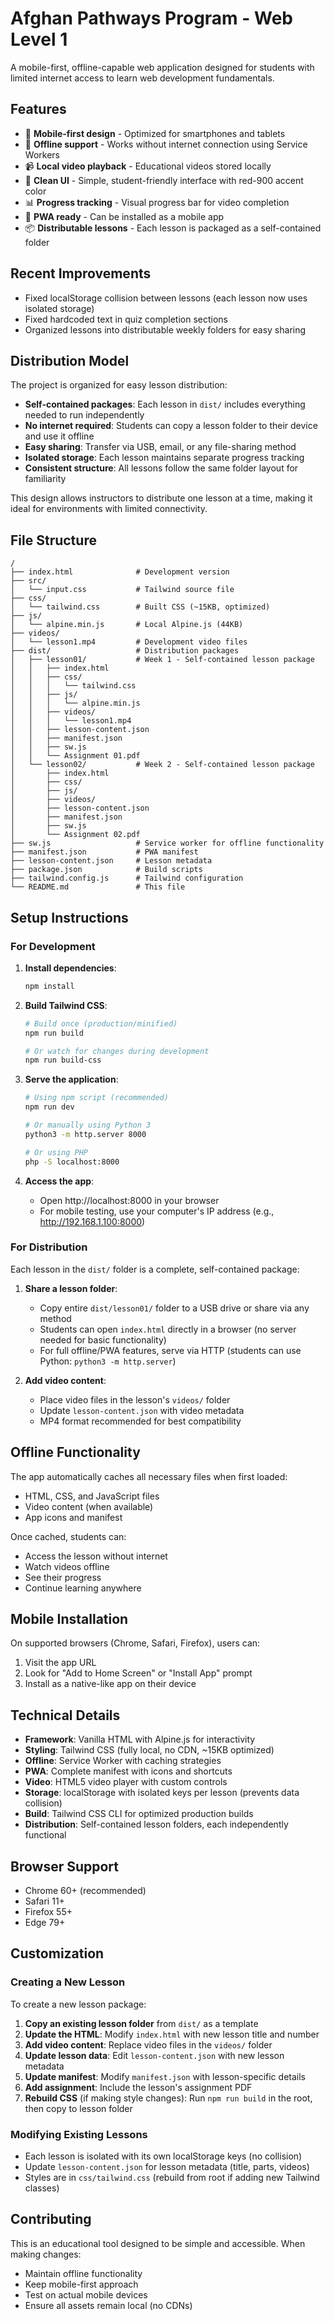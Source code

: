 # Afghan Pathways Program - Web Level 1

A mobile-first, offline-capable web application designed for students with limited internet access to learn web development fundamentals.

## Features

- 📱 **Mobile-first design** - Optimized for smartphones and tablets
- 🔌 **Offline support** - Works without internet connection using Service Workers
- 📹 **Local video playback** - Educational videos stored locally
- 🎨 **Clean UI** - Simple, student-friendly interface with red-900 accent color
- 📊 **Progress tracking** - Visual progress bar for video completion
- 🚀 **PWA ready** - Can be installed as a mobile app
- 📦 **Distributable lessons** - Each lesson is packaged as a self-contained folder

## Recent Improvements

- Fixed localStorage collision between lessons (each lesson now uses isolated storage)
- Fixed hardcoded text in quiz completion sections
- Organized lessons into distributable weekly folders for easy sharing

## Distribution Model

The project is organized for easy lesson distribution:

- **Self-contained packages**: Each lesson in `dist/` includes everything needed to run independently
- **No internet required**: Students can copy a lesson folder to their device and use it offline
- **Easy sharing**: Transfer via USB, email, or any file-sharing method
- **Isolated storage**: Each lesson maintains separate progress tracking
- **Consistent structure**: All lessons follow the same folder layout for familiarity

This design allows instructors to distribute one lesson at a time, making it ideal for environments with limited connectivity.

## File Structure

```
/
├── index.html              # Development version
├── src/
│   └── input.css           # Tailwind source file
├── css/
│   └── tailwind.css        # Built CSS (~15KB, optimized)
├── js/
│   └── alpine.min.js       # Local Alpine.js (44KB)
├── videos/
│   └── lesson1.mp4         # Development video files
├── dist/                   # Distribution packages
│   ├── lesson01/           # Week 1 - Self-contained lesson package
│   │   ├── index.html
│   │   ├── css/
│   │   │   └── tailwind.css
│   │   ├── js/
│   │   │   └── alpine.min.js
│   │   ├── videos/
│   │   │   └── lesson1.mp4
│   │   ├── lesson-content.json
│   │   ├── manifest.json
│   │   ├── sw.js
│   │   └── Assignment 01.pdf
│   └── lesson02/           # Week 2 - Self-contained lesson package
│       ├── index.html
│       ├── css/
│       ├── js/
│       ├── videos/
│       ├── lesson-content.json
│       ├── manifest.json
│       ├── sw.js
│       └── Assignment 02.pdf
├── sw.js                   # Service worker for offline functionality
├── manifest.json           # PWA manifest
├── lesson-content.json     # Lesson metadata
├── package.json            # Build scripts
├── tailwind.config.js      # Tailwind configuration
└── README.md               # This file
```

## Setup Instructions

### For Development

1. **Install dependencies**:
   ```bash
   npm install
   ```

2. **Build Tailwind CSS**:
   ```bash
   # Build once (production/minified)
   npm run build

   # Or watch for changes during development
   npm run build-css
   ```

3. **Serve the application**:
   ```bash
   # Using npm script (recommended)
   npm run dev

   # Or manually using Python 3
   python3 -m http.server 8000

   # Or using PHP
   php -S localhost:8000
   ```

4. **Access the app**:
   - Open http://localhost:8000 in your browser
   - For mobile testing, use your computer's IP address (e.g., http://192.168.1.100:8000)

### For Distribution

Each lesson in the `dist/` folder is a complete, self-contained package:

1. **Share a lesson folder**:
   - Copy entire `dist/lesson01/` folder to a USB drive or share via any method
   - Students can open `index.html` directly in a browser (no server needed for basic functionality)
   - For full offline/PWA features, serve via HTTP (students can use Python: `python3 -m http.server`)

2. **Add video content**:
   - Place video files in the lesson's `videos/` folder
   - Update `lesson-content.json` with video metadata
   - MP4 format recommended for best compatibility

## Offline Functionality

The app automatically caches all necessary files when first loaded:
- HTML, CSS, and JavaScript files
- Video content (when available)
- App icons and manifest

Once cached, students can:
- Access the lesson without internet
- Watch videos offline
- See their progress
- Continue learning anywhere

## Mobile Installation

On supported browsers (Chrome, Safari, Firefox), users can:
1. Visit the app URL
2. Look for "Add to Home Screen" or "Install App" prompt
3. Install as a native-like app on their device

## Technical Details

- **Framework**: Vanilla HTML with Alpine.js for interactivity
- **Styling**: Tailwind CSS (fully local, no CDN, ~15KB optimized)
- **Offline**: Service Worker with caching strategies
- **PWA**: Complete manifest with icons and shortcuts
- **Video**: HTML5 video player with custom controls
- **Storage**: localStorage with isolated keys per lesson (prevents data collision)
- **Build**: Tailwind CSS CLI for optimized production builds
- **Distribution**: Self-contained lesson folders, each independently functional

## Browser Support

- Chrome 60+ (recommended)
- Safari 11+
- Firefox 55+
- Edge 79+

## Customization

### Creating a New Lesson

To create a new lesson package:

1. **Copy an existing lesson folder** from `dist/` as a template
2. **Update the HTML**: Modify `index.html` with new lesson title and number
3. **Add video content**: Replace video files in the `videos/` folder
4. **Update lesson data**: Edit `lesson-content.json` with new lesson metadata
5. **Update manifest**: Modify `manifest.json` with lesson-specific details
6. **Add assignment**: Include the lesson's assignment PDF
7. **Rebuild CSS** (if making style changes): Run `npm run build` in the root, then copy to lesson folder

### Modifying Existing Lessons

- Each lesson is isolated with its own localStorage keys (no collision)
- Update `lesson-content.json` for lesson metadata (title, parts, videos)
- Styles are in `css/tailwind.css` (rebuild from root if adding new Tailwind classes)

## Contributing

This is an educational tool designed to be simple and accessible. When making changes:
- Maintain offline functionality
- Keep mobile-first approach
- Test on actual mobile devices
- Ensure all assets remain local (no CDNs)